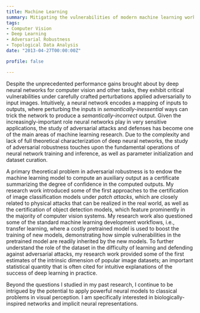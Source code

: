 ```yaml
---
title: Machine Learning
summary: Mitigating the vulnerabilities of modern machine learning workflows
tags:
- Computer Vision
- Deep Learning
- Adversarial Robustness
- Topological Data Analysis
date: "2013-04-27T00:00:00Z"

profile: false

---
```


Despite the unprecedented performance gains brought about by deep neural networks for computer vision and other tasks, they exhibit critical vulnerabilities under carefully crafted perturbations applied adversarially to input images. Intuitively, a neural network encodes a mapping of inputs to outputs, where perturbing the inputs in *semantically-inessential* ways can trick the network to produce a *semantically-incorrect* output. Given the increasingly-important role neural networks play in very sensitive applications, the study of adversarial attacks and defenses has become one of the main areas of machine learning research. Due to the complexity and lack of full theoretical characterization of deep neural networks, the study of adversarial robustness touches upon the fundamental operations of neural network training and inference, as well as parameter initialization and dataset curation.

A primary theoretical problem in adversarial robustness is to endow the machine learning model to compute an auxiliary output as a certificate summarizing the degree of confidence in the computed outputs. My research work introduced some of the first approaches to the certification of image classification models under *patch attacks*, which are closely related to physical attacks that can be realized in the real world, as well as the certification of object detection models, which feature prominently in the majority of computer vision systems. My research work also questioned some of the standard machine learning development workflows, i.e., transfer learning, where a costly pretrained model is used to boost the training of new models, demonstrating how simple vulnerabilities in the pretrained model are readily inherited by the new models. To further understand the role of the dataset in the difficulty of learning and defending against adversarial attacks, my research work provided some of the first estimates of the intrinsic dimension of popular image datasets; an important statistical quantity that is often cited for intuitive explanations of the success of deep learning in practice.

Beyond the questions I studied in my past research, I continue to be intrigued by the potential to apply powerful neural models to classical problems in visual perception. I am specifically interested in biologically-inspired networks and implicit neural representations.

